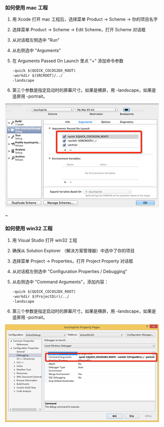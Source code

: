 
### 如何使用 mac 工程

1.  用 Xcode 打开 mac 工程后，选择菜单 Product -> Scheme -> 你的项目名字
2.  选择菜单 Product -> Scheme -> Edit Scheme，打开 Scheme 对话框
3.  从对话框左侧选中 "Run"
4.  从右侧选中 "Arguments"
5.  在 Arguments Passed On Launch 里点 "+" 添加命令参数

    ~~~
    -quick $(QUICK_COCOS2DX_ROOT)
    -workdir $(SRCROOT)/../
    -landscape
    ~~~

6.  第三个参数是指定启动时的屏幕尺寸。如果是横屏，用 -landscape，如果是竖屏用 -portrait。

![](res/xcode.png)

~

### 如何使用 win32 工程

1.  用 Visual Studio 打开 win32 工程
2.  确保从 Solution Explorer （解决方案管理器）中选中了你的项目
3.  选择菜单 Project -> Properties，打开 Project Property 对话框
4.  从对话框左侧选中 "Configuration Properties / Debugging"
5.  从右侧选中 "Command Arguments"，添加内容：

    ~~~
    -quick $(QUICK_COCOS2DX_ROOT)
    -workdir $(ProjectDir)/../
    -landscape
    ~~~

6.  第三个参数是指定启动时的屏幕尺寸。如果是横屏，用 -landscape，如果是竖屏用 -portrait。

![](res/visualstudio.png)

